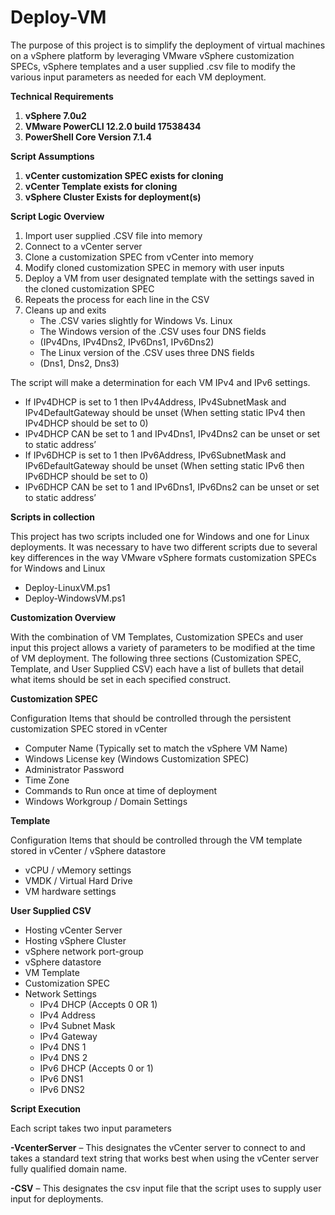 # Deploy-VM

The purpose of this project is to simplify the deployment of virtual machines on a vSphere platform by leveraging VMware vSphere customization SPECs, vSphere templates and a user supplied .csv file to modify the various input parameters as needed for each VM deployment.

**Technical Requirements**

 
1. **vSphere 7.0u2**
2. **VMware PowerCLI 12.2.0 build 17538434**
3. **PowerShell Core Version 7.1.4**

**Script Assumptions**

 
1. **vCenter customization SPEC exists for cloning**
2. **vCenter Template exists for cloning**
3. **vSphere Cluster Exists for deployment(s)**

**Script Logic Overview**

 
1.	Import user supplied .CSV file into memory
2.	Connect to a vCenter server
3.	Clone a customization SPEC from vCenter into memory
4.	Modify cloned customization SPEC in memory with user inputs
5.	Deploy a VM from user designated template with the settings saved in the cloned customization SPEC
6.	Repeats the process for each line in the CSV
7.	Cleans up and exits
    - The .CSV varies slightly for Windows Vs. Linux
    - The Windows version of the .CSV uses four DNS fields  
    - (IPv4Dns, IPv4Dns2, IPv6Dns1, IPv6Dns2)
    - The Linux version of the .CSV uses three DNS fields
    - (Dns1, Dns2, Dns3)

The script will make a determination for each VM IPv4 and IPv6 settings.
-   If IPv4DHCP is set to 1 then IPv4Address, IPv4SubnetMask and IPv4DefaultGateway should be unset (When setting static IPv4 then IPv4DHCP should be set to 0)
-   IPv4DHCP CAN be set to 1 and IPv4Dns1, IPv4Dns2 can be unset or set to static address’
-   If IPv6DHCP is set to 1 then IPv6Address, IPv6SubnetMask and IPv6DefaultGateway should be unset (When setting static IPv6 then IPv6DHCP should be set to 0)
-   IPv6DHCP CAN be set to 1 and IPv6Dns1, IPv6Dns2 can be unset or set to static address’


**Scripts in collection**

This project has two scripts included one for Windows and one for Linux deployments. It was necessary to have two different scripts due to several key differences in the way VMware vSphere formats customization SPECs for Windows and Linux

-   Deploy-LinuxVM.ps1
-   Deploy-WindowsVM.ps1

**Customization Overview**

With the combination of VM Templates, Customization SPECs and user input this project allows a variety of parameters to be modified at the time of VM deployment. The following three sections (Customization SPEC, Template, and User Supplied CSV) each have a list of bullets that detail what items should be set in each specified construct. 

**Customization SPEC**

Configuration Items that should be controlled through the persistent customization SPEC stored in vCenter
 
  - Computer Name (Typically set to match the vSphere VM Name)
  - Windows License key (Windows Customization SPEC)
  - Administrator Password
  - Time Zone
  - Commands to Run once at time of deployment
  - Windows Workgroup / Domain Settings

**Template**

Configuration Items that should be controlled through the VM template stored in vCenter / vSphere datastore

  - vCPU / vMemory settings
  - VMDK / Virtual Hard Drive
  - VM hardware settings

**User Supplied CSV**
  -   Hosting vCenter Server
  -   Hosting vSphere Cluster
  -   vSphere network port-group
  -   vSphere datastore
  -   VM Template
  -   Customization SPEC
  -   Network Settings
      -   IPv4 DHCP       (Accepts 0 OR 1)
      -   IPv4 Address   
      -   IPv4 Subnet Mask
      -   IPv4 Gateway
      -   IPv4 DNS 1
      -   IPv4 DNS 2
      -   IPv6 DHCP       (Accepts 0 or 1)
      -   IPv6 DNS1
      -   IPv6 DNS2

**Script Execution**

Each script takes two input parameters

**-VcenterServer** – This designates the vCenter server to connect to and takes a standard text string that works best when using the vCenter server fully qualified domain name.

**-CSV** – This designates the csv input file that the script uses to supply user input for deployments.






